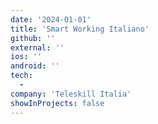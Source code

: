 ```yaml
---
date: '2024-01-01'
title: 'Smart Working Italiano'
github: ''
external: ''
ios: ''
android: ''
tech:
  - 
company: 'Teleskill Italia'
showInProjects: false
---
```



